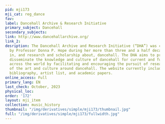 ```yaml
---
pid: mji173
mji_cat: reg_dance
fav: 
label: Dancehall Archive & Research Initiative
primary_subject: Dancehall
secondary_subjects: 
link: http://www.dancehallarchive.org/
link_2: 
desription: The Dancehall Archive and Research Initiative (“DHA”) was conceptualized
  by Professor Donna P. Hope during her more than three and a half decades of participation
  in, and research and scholarship about, dancehall. The DHA aims to preserve and
  disseminate the knowledge and culture of dancehall for current and future generations
  across the world by facilitating and encouraging the pursuit of research and scholarship
  of the art and culture around dancehall. The website currently includes a Dancehall
  bibliography, artist list, and academic papers.
online_access: Full
primary_lang: EN
last_check: October, 2023
physical_loc: 
order: '172'
layout: mji_item
collection: music_history
thumbnail: "/img/derivatives/simple/mji173/thumbnail.jpg"
full: "/img/derivatives/simple/mji173/fullwidth.jpg"
---
```

